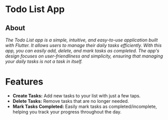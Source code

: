 # **Todo List App**

## **About**

*The Todo List app is a simple, intuitive, and easy-to-use application built with Flutter. It allows users to manage their daily tasks efficiently. With this app, you can easily add, delete, and mark tasks as completed. The app's design focuses on user-friendliness and simplicity, ensuring that managing your daily tasks is not a task in itself.*

# **Features**

- **Create Tasks:** Add new tasks to your list with just a few taps.
- **Delete Tasks:** Remove tasks that are no longer needed.
- **Mark Tasks Completed:** Easily mark tasks as completed/incomplete, helping you track your progress throughout the day.
